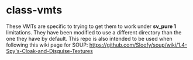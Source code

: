 # class-vmts
These VMTs are specific to trying to get them to work under **sv_pure 1** limitations. They have been modified to use a different directory than the one they have by default. This repo is also intended to be used when following this wiki page for SOUP: https://github.com/Sloofy/soup/wiki/1.4-Spy's-Cloak-and-Disguise-Textures
